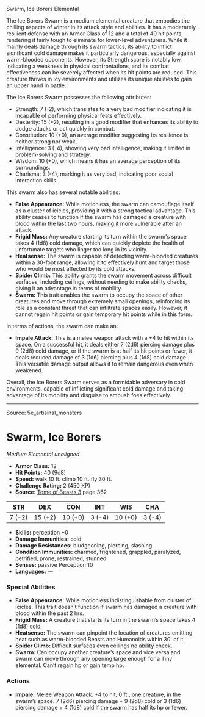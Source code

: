 <MonsterName/>Swarm, Ice Borers</MonsterName>
<CreatureType/>Elemental</CreatureType>

<summary>The Ice Borers Swarm is a medium elemental creature that embodies the chilling aspects of winter in its attack style and abilities. It has a moderately resilient defense with an Armor Class of 12 and a total of 40 hit points, rendering it fairly tough to eliminate for lower-level adventurers. While it mainly deals damage through its swarm tactics, its ability to inflict significant cold damage makes it particularly dangerous, especially against warm-blooded opponents. However, its Strength score is notably low, indicating a weakness in physical confrontations, and its combat effectiveness can be severely affected when its hit points are reduced. This creature thrives in icy environments and utilizes its unique abilities to gain an upper hand in battle.</summary>

<detail>

The Ice Borers Swarm possesses the following attributes:
- Strength: 7 (-2), which translates to a very bad modifier indicating it is incapable of performing physical feats effectively.
- Dexterity: 15 (+2), resulting in a good modifier that enhances its ability to dodge attacks or act quickly in combat.
- Constitution: 10 (+0), an average modifier suggesting its resilience is neither strong nor weak.
- Intelligence: 3 (-4), showing very bad intelligence, making it limited in problem-solving and strategy.
- Wisdom: 10 (+0), which means it has an average perception of its surroundings.
- Charisma: 3 (-4), marking it as very bad, indicating poor social interaction skills.

This swarm also has several notable abilities:
- **False Appearance:** While motionless, the swarm can camouflage itself as a cluster of icicles, providing it with a strong tactical advantage. This ability ceases to function if the swarm has damaged a creature with blood within the last two hours, making it more vulnerable after an attack.
- **Frigid Mass:** Any creature starting its turn within the swarm's space takes 4 (1d8) cold damage, which can quickly deplete the health of unfortunate targets who linger too long in its vicinity.
- **Heatsense:** The swarm is capable of detecting warm-blooded creatures within a 30-foot range, allowing it to effectively hunt and target those who would be most affected by its cold attacks.
- **Spider Climb:** This ability grants the swarm movement across difficult surfaces, including ceilings, without needing to make ability checks, giving it an advantage in terms of mobility.
- **Swarm:** This trait enables the swarm to occupy the space of other creatures and move through extremely small openings, reinforcing its role as a constant threat that can infiltrate spaces easily. However, it cannot regain hit points or gain temporary hit points while in this form.

In terms of actions, the swarm can make an:
- **Impale Attack:** This is a melee weapon attack with a +4 to hit within its space. On a successful hit, it deals either 7 (2d6) piercing damage plus 9 (2d8) cold damage, or if the swarm is at half its hit points or fewer, it deals reduced damage of 3 (1d6) piercing plus 4 (1d8) cold damage. This versatile damage output allows it to remain dangerous even when weakened.

Overall, the Ice Borers Swarm serves as a formidable adversary in cold environments, capable of inflicting significant cold damage and taking advantage of its mobility and disguise to ambush foes effectively.</detail>



---

Source: 5e_artisinal_monsters

# Swarm, Ice Borers

*Medium* *Elemental* *unaligned*

- **Armor Class:** 12
- **Hit Points:** 40 (9d8)
- **Speed:** walk 10 ft. climb 10 ft. fly 30 ft.
- **Challenge Rating:** 2 (450 XP)
- **Source:** [Tome of Beasts 3](https://koboldpress.com/kpstore/product/tome-of-beasts-3-for-5th-edition/) page 362

| STR | DEX | CON | INT | WIS | CHA |
| --- | --- | --- | --- | --- | --- |
| 7 (-2) | 15 (+2) | 10 (+0) | 3 (-4) | 10 (+0) | 3 (-4) |

- **Skills:** perception +0
- **Damage Immunities:** cold
- **Damage Resistances:** bludgeoning, piercing, slashing
- **Condition Immunities:** charmed, frightened, grappled, paralyzed, petrified, prone, restrained, stunned
- **Senses:** passive Perception 10
- **Languages:** —

### Special Abilities

- **False Appearance:** While motionless indistinguishable from cluster of icicles. This trait doesn’t function if swarm has damaged a creature with blood within the past 2 hrs.
- **Frigid Mass:** A creature that starts its turn in the swarm’s space takes 4 (1d8) cold.
- **Heatsense:** The swarm can pinpoint the location of creatures emitting heat such as warm-blooded Beasts and Humanoids within 30' of it.
- **Spider Climb:** Difficult surfaces even ceilings no ability check.
- **Swarm:** Can occupy another creature’s space and vice versa and swarm can move through any opening large enough for a Tiny elemental. Can’t regain hp or gain temp hp.

### Actions

- **Impale:** Melee Weapon Attack: +4 to hit, 0 ft., one creature, in the swarm’s space. 7 (2d6) piercing damage + 9 (2d8) cold or 3 (1d6) piercing damage + 4 (1d8) cold if the swarm has half its hp or fewer.




